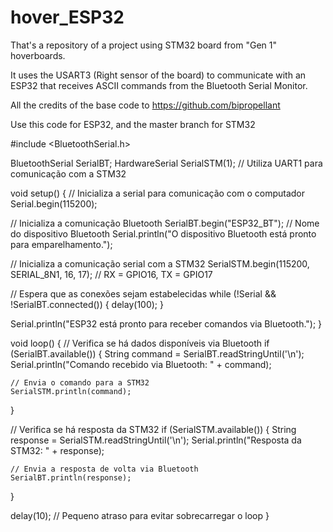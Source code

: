 # hover_ESP32
That's a repository of a project using STM32 board from "Gen 1" hoverboards.

It uses the USART3 (Right sensor of the board) to communicate with an ESP32 that receives ASCII commands from the Bluetooth Serial Monitor.

All the credits of the base code to https://github.com/bipropellant

Use this code for ESP32, and the master branch for STM32

#include <BluetoothSerial.h>

BluetoothSerial SerialBT;
HardwareSerial SerialSTM(1);  // Utiliza UART1 para comunicação com a STM32

void setup() {
  // Inicializa a serial para comunicação com o computador
  Serial.begin(115200);
  
  // Inicializa a comunicação Bluetooth
  SerialBT.begin("ESP32_BT");  // Nome do dispositivo Bluetooth
  Serial.println("O dispositivo Bluetooth está pronto para emparelhamento.");

  // Inicializa a comunicação serial com a STM32
  SerialSTM.begin(115200, SERIAL_8N1, 16, 17);  // RX = GPIO16, TX = GPIO17

  // Espera que as conexões sejam estabelecidas
  while (!Serial && !SerialBT.connected()) {
    delay(100);
  }

  Serial.println("ESP32 está pronto para receber comandos via Bluetooth.");
}

void loop() {
  // Verifica se há dados disponíveis via Bluetooth
  if (SerialBT.available()) {
    String command = SerialBT.readStringUntil('\n');
    Serial.println("Comando recebido via Bluetooth: " + command);

    // Envia o comando para a STM32
    SerialSTM.println(command);
  }

  // Verifica se há resposta da STM32
  if (SerialSTM.available()) {
    String response = SerialSTM.readStringUntil('\n');
    Serial.println("Resposta da STM32: " + response);

    // Envia a resposta de volta via Bluetooth
    SerialBT.println(response);
  }

  delay(10);  // Pequeno atraso para evitar sobrecarregar o loop
}
